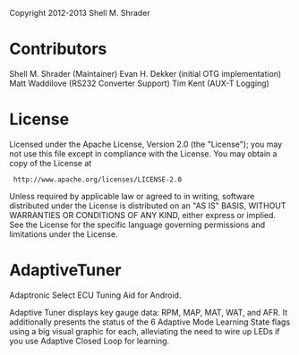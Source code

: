 
Copyright 2012-2013 Shell M. Shrader

Contributors
============
  Shell M. Shrader (Maintainer)
  Evan H. Dekker (initial OTG implementation)
  Matt Waddilove (RS232 Converter Support)
  Tim Kent (AUX-T Logging)

License
=======
  Licensed under the Apache License, Version 2.0 (the "License");
  you may not use this file except in compliance with the License.
  You may obtain a copy of the License at

     http://www.apache.org/licenses/LICENSE-2.0

  Unless required by applicable law or agreed to in writing, software
  distributed under the License is distributed on an "AS IS" BASIS,
  WITHOUT WARRANTIES OR CONDITIONS OF ANY KIND, either express or implied.
  See the License for the specific language governing permissions and
  limitations under the License.

AdaptiveTuner
=============

Adaptronic Select ECU Tuning Aid for Android.

Adaptive Tuner displays key gauge data: RPM, MAP, MAT, WAT, and AFR.  It 
additionally presents the status of the 6 Adaptive Mode Learning State 
flags using a big visual graphic for each, alleviating the need to wire 
up LEDs if you use Adaptive Closed Loop for learning.

